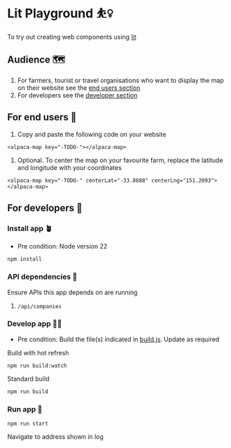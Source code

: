 # Lit Playground ⛹️‍♀️

To try out creating web components using [lit](https://lit.dev/)

## Audience 🗺️

1. For farmers, tourist or travel organisations who want to display the map on their website see the [end users section](#for-end-users)
1. For developers see the [developer section](#for-developers)

## For end users 🪩

1. Copy and paste the following code on your website

`<alpaca-map key="-TODO-"></alpaca-map>`

1. Optional. To center the map on your favourite farm, replace the latitude and longitude with your coordinates

`<alpaca-map key="-TODO-" centerLat="-33.8688" centerLng="151.2093"></alpaca-map>`

## For developers 🤖

### Install app 🪴

- Pre condition: Node version 22

`npm install`

### API dependencies 🔗

Ensure APIs this app depends on are running

1. `/api/companies`

### Develop app 👷‍♀️

- Pre condition: Build the file(s) indicated in [build.js](build.js). Update as required

Build with hot refresh

`npm run build:watch`

Standard build

`npm run build`

### Run app 🚀

`npm run start`

Navigate to address shown in log
